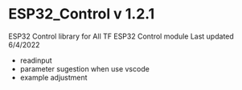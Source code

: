 # ESP32_Control v 1.2.1
ESP32 Control library for All TF ESP32 Control module
Last updated 6/4/2022
- readinput
- parameter sugestion when use vscode
- example adjustment